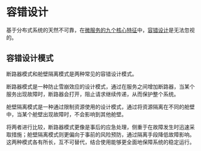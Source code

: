 # 容错设计

基于分布式系统的天然不可靠，在[微服务的九个核心特征](https://martinfowler.com/articles/microservices.html#CharacteristicsOfAMicroserviceArchitecture)中，[容错设计](https://icyfenix.cn/distribution/traffic-management/failure.html)是无法忽视的。

## 容错设计模式

断路器模式和舱壁隔离模式是两种常见的容错设计模式。

断路器模式是一种防止雪崩效应的设计模式，通过在服务之间增加断路器，当某个服务出现故障时，断路器会打开，阻止请求继续传递，从而保护整个系统。

舱壁隔离模式是一种通过限制资源使用的设计模式，通过将资源隔离在不同的舱壁中，当某个舱壁出现故障时，不会影响到其他舱壁。

将两者进行比较，断路器模式更像是事后的应急处理，侧重于在故障发生时迅速采取措施；舱壁隔离模式则更偏向于事前的风险预防，通过隔离手段降低故障影响。这两种模式各有所长，互不可替代，结合使用能够更全面地保障系统的稳定运行。
